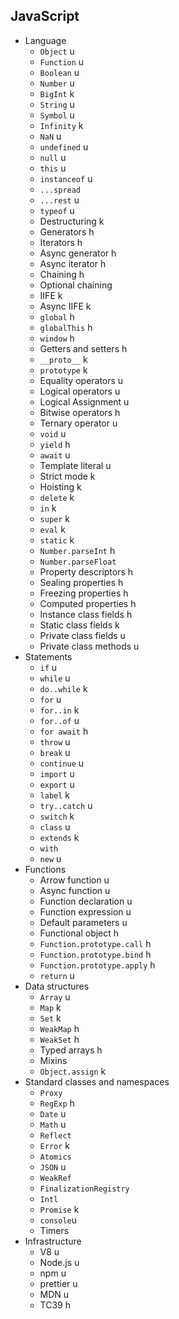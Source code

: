 ## JavaScript

- Language
  - `Object` u
  - `Function` u
  - `Boolean` u
  - `Number` u
  - `BigInt` k
  - `String` u
  - `Symbol` u
  - `Infinity` k
  - `NaN` u
  - `undefined` u
  - `null` u
  - `this` u
  - `instanceof` u
  - `...spread`
  - `...rest` u
  - `typeof` u
  - Destructuring k
  - Generators h
  - Iterators h
  - Async generator h
  - Async iterator h
  - Chaining h
  - Optional chaining
  - IIFE k
  - Async IIFE k
  - `global` h
  - `globalThis` h
  - `window` h
  - Getters and setters h
  - `__proto__` k
  - `prototype` k
  - Equality operators u
  - Logical operators u
  - Logical Assignment u
  - Bitwise operators h
  - Ternary operator u
  - `void` u
  - `yield` h
  - `await` u
  - Template literal u
  - Strict mode k
  - Hoisting k
  - `delete` k
  - `in` k
  - `super` k
  - `eval` k
  - `static` k
  - `Number.parseInt` h
  - `Number.parseFloat`
  - Property descriptors h
  - Sealing properties h
  - Freezing properties h
  - Computed properties h
  - Instance class fields h
  - Static class fields k
  - Private class fields u
  - Private class methods u
- Statements
  - `if` u
  - `while` u
  - `do..while` k
  - `for` u
  - `for..in` k
  - `for..of` u
  - `for await` h
  - `throw` u
  - `break` u
  - `continue` u
  - `import` u
  - `export` u
  - `label` k
  - `try..catch` u
  - `switch` k
  - `class` u
  - `extends` k
  - `with`
  - `new` u
- Functions
  - Arrow function u
  - Async function u
  - Function declaration u
  - Function expression u
  - Default parameters u
  - Functional object h
  - `Function.prototype.call` h
  - `Function.prototype.bind` h
  - `Function.prototype.apply` h
  - `return` u
- Data structures
  - `Array` u
  - `Map` k
  - `Set` k
  - `WeakMap` h
  - `WeakSet` h
  - Typed arrays h
  - Mixins
  - `Object.assign` k
- Standard classes and namespaces
  - `Proxy`
  - `RegExp` h
  - `Date` u
  - `Math` u
  - `Reflect`
  - `Error` k
  - `Atomics`
  - `JSON` u
  - `WeakRef`
  - `FinalizationRegistry`
  - `Intl`
  - `Promise` k
  - `console`u
  - Timers
- Infrastructure
  - V8 u
  - Node.js u
  - npm u
  - prettier u
  - MDN u
  - TC39 h
